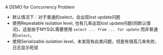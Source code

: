
A DEMO for Concurrency Problem

- 默认情况下：对于普通的select，会出现lost update问题
- 使用Repeatable isolation level, 也有几率出现lost update问题(同默认情况)。这是由于MYSQL需要使用 `select ... from ... for update` 而非普通的`select`。
- 使用Serializable isolation level，未发现有此类问题，但是有很高几率失败，日志显示死锁